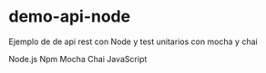 # demo-api-node
Ejemplo de de api rest con Node y test unitarios con mocha y chai

Node.js
Npm
Mocha
Chai
JavaScript